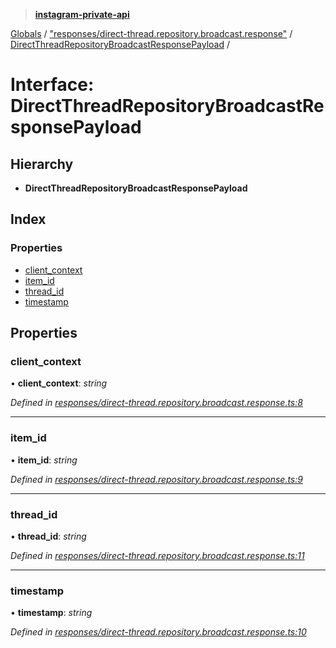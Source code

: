> **[instagram-private-api](../README.md)**

[Globals](../README.md) / ["responses/direct-thread.repository.broadcast.response"](../modules/_responses_direct_thread_repository_broadcast_response_.md) / [DirectThreadRepositoryBroadcastResponsePayload](_responses_direct_thread_repository_broadcast_response_.directthreadrepositorybroadcastresponsepayload.md) /

# Interface: DirectThreadRepositoryBroadcastResponsePayload

## Hierarchy

- **DirectThreadRepositoryBroadcastResponsePayload**

## Index

### Properties

- [client_context](_responses_direct_thread_repository_broadcast_response_.directthreadrepositorybroadcastresponsepayload.md#client_context)
- [item_id](_responses_direct_thread_repository_broadcast_response_.directthreadrepositorybroadcastresponsepayload.md#item_id)
- [thread_id](_responses_direct_thread_repository_broadcast_response_.directthreadrepositorybroadcastresponsepayload.md#thread_id)
- [timestamp](_responses_direct_thread_repository_broadcast_response_.directthreadrepositorybroadcastresponsepayload.md#timestamp)

## Properties

### client_context

• **client_context**: _string_

_Defined in [responses/direct-thread.repository.broadcast.response.ts:8](https://github.com/realinstadude/instagram-private-api/blob/4ae8fec/src/responses/direct-thread.repository.broadcast.response.ts#L8)_

---

### item_id

• **item_id**: _string_

_Defined in [responses/direct-thread.repository.broadcast.response.ts:9](https://github.com/realinstadude/instagram-private-api/blob/4ae8fec/src/responses/direct-thread.repository.broadcast.response.ts#L9)_

---

### thread_id

• **thread_id**: _string_

_Defined in [responses/direct-thread.repository.broadcast.response.ts:11](https://github.com/realinstadude/instagram-private-api/blob/4ae8fec/src/responses/direct-thread.repository.broadcast.response.ts#L11)_

---

### timestamp

• **timestamp**: _string_

_Defined in [responses/direct-thread.repository.broadcast.response.ts:10](https://github.com/realinstadude/instagram-private-api/blob/4ae8fec/src/responses/direct-thread.repository.broadcast.response.ts#L10)_

